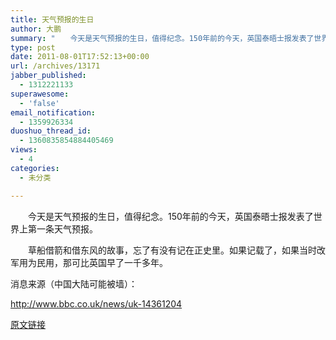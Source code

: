 ```yaml
---
title: 天气预报的生日
author: 大鹏
summary: "　　今天是天气预报的生日，值得纪念。150年前的今天，英国泰晤士报发表了世界上第一条天气预报。"
type: post
date: 2011-08-01T17:52:13+00:00
url: /archives/13171
jabber_published:
  - 1312221133
superawesome:
  - 'false'
email_notification:
  - 1359926334
duoshuo_thread_id:
  - 1360835854884405469
views:
  - 4
categories:
  - 未分类

---
```

　　今天是天气预报的生日，值得纪念。150年前的今天，英国泰晤士报发表了世界上第一条天气预报。
  
　　草船借箭和借东风的故事，忘了有没有记在正史里。如果记载了，如果当时改军用为民用，那可比英国早了一千多年。

消息来源（中国大陆可能被墙）：
  
<http://www.bbc.co.uk/news/uk-14361204>

[原文链接](http://dapengde.com/archives/13171)

